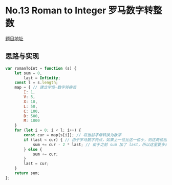 # No.13 Roman to Integer 罗马数字转整数

[题目地址](https://leetcode-cn.com/problems/roman-to-integer/)

## 思路与实现

```javascript
var romanToInt = function (s) {
    let sum = 0,
        last = Infinity;
    const l = s.length;
    map = { // 建立字母-数字转换表
        I: 1,
        V: 5,
        X: 10,
        L: 50,
        C: 100,
        D: 500,
        M: 1000
    }
    for (let i = 0; i < l; i++) {
        const cur = map[s[i]]; // 将当前字母转换为数字
        if (last < cur) { // 由于罗马数字特点，如果上一位比这一位小，则这两位组成一个数字。如 IX=9
            sum += cur - 2 * last; // 由于之前 sum 加了 last，所以这里要多减一个 last
        } else {
            sum += cur;
        }
        last = cur;
    }
    return sum;
};
```
